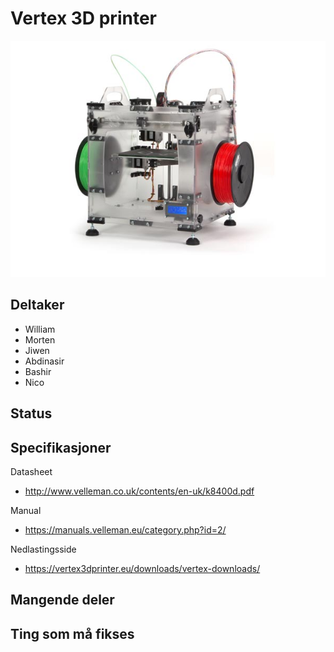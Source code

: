 # Vertex 3D printer
![Vertex k8400 3D printer](k8400.jpg)

## Deltaker

  - William
  - Morten
  - Jiwen
  - Abdinasir
  - Bashir
  - Nico
  
## Status

## Specifikasjoner

Datasheet
  - http://www.velleman.co.uk/contents/en-uk/k8400d.pdf

Manual
  - https://manuals.velleman.eu/category.php?id=2/

Nedlastingsside
  - https://vertex3dprinter.eu/downloads/vertex-downloads/

## Mangende deler

## Ting som må fikses

